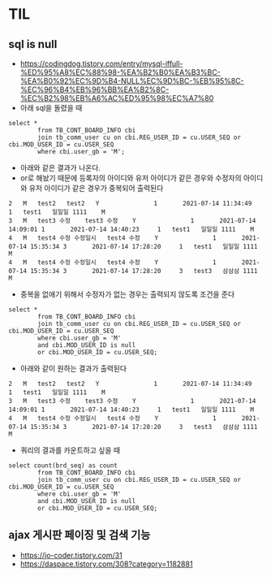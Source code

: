 # TIL

## sql is null
- https://codingdog.tistory.com/entry/mysql-iffull-%ED%95%A8%EC%88%98-%EA%B2%B0%EA%B3%BC-%EA%B0%92%EC%9D%B4-NULL%EC%9D%BC-%EB%95%8C-%EC%96%B4%EB%96%BB%EA%B2%8C-%EC%B2%98%EB%A6%AC%ED%95%98%EC%A7%80
- 아래 sql을 돌렸을 때
```
select *
		from TB_CONT_BOARD_INFO cbi
		join tb_comm_user cu on cbi.REG_USER_ID = cu.USER_SEQ or cbi.MOD_USER_ID = cu.USER_SEQ
        where cbi.user_gb = 'M';
```
- 아래와 같은 결과가 나온다.
- or로 해놨기 때문에 등록자의 아이디와 유저 아이디가 같은 경우와 수정자의 아이디와 유저 아이디가 같은 경우가 중복되어 출력된다
```
2	M	test2	test2	Y				1		2021-07-14 11:34:49					1	test1	일일일	1111	M
3	M	test3 수정	test3 수정	Y				1		2021-07-14 14:09:01	1		2021-07-14 14:40:23		1	test1	일일일	1111	M
4	M	test4 수정 수정일시	test4 수정	Y				1		2021-07-14 15:35:34	3		2021-07-14 17:28:20		1	test1	일일일	1111	M
4	M	test4 수정 수정일시	test4 수정	Y				1		2021-07-14 15:35:34	3		2021-07-14 17:28:20		3	test3	삼삼삼	1111	M
```

- 중복을 없애기 위해서 수정자가 없는 경우는 출력되지 않도록 조건을 준다
```
select *
		from TB_CONT_BOARD_INFO cbi
		join tb_comm_user cu on cbi.REG_USER_ID = cu.USER_SEQ or cbi.MOD_USER_ID = cu.USER_SEQ
        where cbi.user_gb = 'M'
        and cbi.MOD_USER_ID is null
        or cbi.MOD_USER_ID = cu.USER_SEQ;
```
- 아래와 같이 원하는 결과가 출력된다
```
2	M	test2	test2	Y				1		2021-07-14 11:34:49					1	test1	일일일	1111	M
3	M	test3 수정	test3 수정	Y				1		2021-07-14 14:09:01	1		2021-07-14 14:40:23		1	test1	일일일	1111	M
4	M	test4 수정 수정일시	test4 수정	Y				1		2021-07-14 15:35:34	3		2021-07-14 17:28:20		3	test3	삼삼삼	1111	M
```

- 쿼리의 결과를 카운트하고 싶을 때
```
select count(brd_seq) as count
		from TB_CONT_BOARD_INFO cbi
		join tb_comm_user cu on cbi.REG_USER_ID = cu.USER_SEQ or cbi.MOD_USER_ID = cu.USER_SEQ
        where cbi.user_gb = 'M'
        and cbi.MOD_USER_ID is null
        or cbi.MOD_USER_ID = cu.USER_SEQ;
```

## ajax 게시판 페이징 및 검색 기능
- https://jo-coder.tistory.com/31
- https://daspace.tistory.com/308?category=1182881
